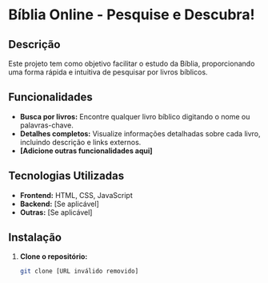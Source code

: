 # Bíblia Online - Pesquise e Descubra!

## Descrição
Este projeto tem como objetivo facilitar o estudo da Bíblia, proporcionando uma forma rápida e intuitiva de pesquisar por livros bíblicos.

## Funcionalidades
* **Busca por livros:** Encontre qualquer livro bíblico digitando o nome ou palavras-chave.
* **Detalhes completos:** Visualize informações detalhadas sobre cada livro, incluindo descrição e links externos.
* **[Adicione outras funcionalidades aqui]**

## Tecnologias Utilizadas
* **Frontend:** HTML, CSS, JavaScript
* **Backend:** [Se aplicável]
* **Outras:** [Se aplicável]

## Instalação
1. **Clone o repositório:**
   ```bash
   git clone [URL inválido removido]
